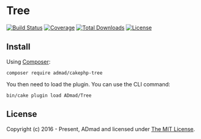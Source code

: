 # Tree

[![Build Status](https://img.shields.io/github/actions/workflow/status/ADmad/cakephp-tree/ci.yml?branch=master&style=flat-square)](https://github.com/ADmad/cakephp-tree/actions/workflows/ci.yml?query=branch%3Amaster)
[![Coverage](https://img.shields.io/codecov/c/github/ADmad/cakephp-tree.svg?style=flat-square)](https://codecov.io/github/ADmad/cakephp-tree)
[![Total Downloads](https://img.shields.io/packagist/dt/ADmad/cakephp-tree.svg?style=flat-square)](https://packagist.org/packages/ADmad/cakephp-tree)
[![License](https://img.shields.io/badge/license-MIT-blue.svg?style=flat-square)](LICENSE)

## Install

Using [Composer][composer]:

```
composer require admad/cakephp-tree
```

You then need to load the plugin. You can use the CLI command:

```
bin/cake plugin load ADmad/Tree
```

## License

Copyright (c) 2016 - Present, ADmad and licensed under [The MIT License][mit].

[composer]:http://getcomposer.org
[mit]:http://www.opensource.org/licenses/mit-license.php
